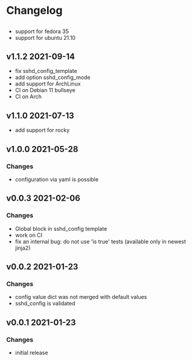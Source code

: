 # Changelog

##

- support for fedora 35
- support for ubuntu 21.10

## v1.1.2 2021-09-14

- fix sshd_config_template
- add option sshd_config_mode
- add support for ArchLinux
- CI on Debian 11 bullseye
- CI on Arch

## v1.1.0 2021-07-13

- add support for rocky

## v1.0.0 2021-05-28

### Changes

- configuration via yaml is possible

## v0.0.3 2021-02-06

### Changes

- Global block in sshd_config template
- work on CI
- fix an internal bug: do not use 'is true' tests (available only in newest jinja2)

## v0.0.2 2021-01-23

### Changes

- config value dict was not merged with default values
- sshd_config is validated

## v0.0.1 2021-01-23

### Changes

- initial release

